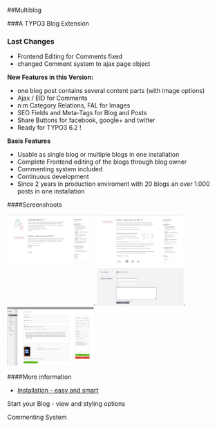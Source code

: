 ##Multiblog


###A TYPO3 Blog Extension


### Last Changes
* Frontend Editing for Comments fixed
* changed Comment system to ajax page object
 
**New Features in this Version:**
* one blog post contains several content parts (with image options)
* Ajax / EID for Comments
* n:m Category Relations, FAL for Images
* SEO Fields and Meta-Tags for Blog and Posts
* Share Buttons for facebook, google+ and twitter
* Ready for TYPO3 6.2 !

**Basis Features**
* Usable as single blog or multiple blogs in one installation
* Complete Frontend editing of the blogs through blog owner
* Commenting system included
* Continuous development
* Since 2 years in production enviroment with 20 blogs an over 1.000 posts in one installation


####Screenshoots

  <img src="/Documentation/Introduction/Images/Bloglist_screen.png" width="200px" align="top">.
  <img src="/Documentation/Introduction/Images/Blogpost_screen.png" width="200px">.
  <img src="/Documentation/Blogging/Images/FE_screen_06.png" width="200px">

####More information
* [Installation - easy and smart](https://github.com//klaus-ger/multiblog/master/GIT-Doku/Installation.md)

<p>Start your Blog - view and styling options</p>
<p>Commenting System</p>
<p></p>
<p></p>
